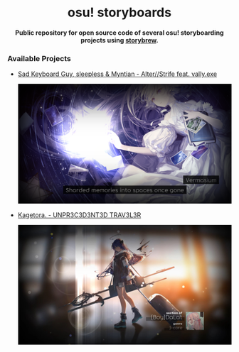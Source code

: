 <h1 align="center">
  <br/>
  osu! storyboards
  <br/>
</h1>

<h4 align="center">Public repository for open source code of several osu! storyboarding projects using <a href="https://github.com/Damnae/storybrew" target="_blank" rel="noopener noreferrer">storybrew</a>.</h4>

### Available Projects

- [Sad Keyboard Guy, sleepless & Myntian - Alter//Strife feat. vally.exe](https://github.com/vncommunityleague/vcl-osu-storyboards/tree/main/projects/2022/vnoc/AlterStrife)

  [![image](https://raw.githubusercontent.com/vncommunityleague/vcl-osu-storyboards/main/assets/images/storyboards/1881706/index.png)](https://github.com/vncommunityleague/vcl-osu-storyboards/tree/main/projects/2022/vnoc/AlterStrife)

- [Kagetora. - UNPR3C3D3NT3D TRAV3L3R](https://github.com/vncommunityleague/vcl-osu-storyboards/tree/main/projects/2024/vnoc/UNPR3C3D3NT3D-TRAV3L3R)

  [![image](https://raw.githubusercontent.com/vncommunityleague/vcl-osu-storyboards/main/assets/images/storyboards/2258410/index.jpg)](https://github.com/vncommunityleague/vcl-osu-storyboards/tree/main/projects/2024/vnoc/UNPR3C3D3NT3D-TRAV3L3R)
